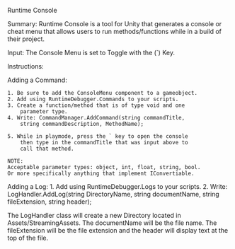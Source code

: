 Runtime Console

Summary: Runtime Console is a tool for Unity that generates a 
	console or cheat menu that allows users to run methods/functions
	while in a build of their project.

Input: The Console Menu is set to Toggle with the (`) Key.

Instructions:

Adding a Command:

	1. Be sure to add the ConsoleMenu component to a gameobject.
	2. Add using RuntimeDebugger.Commands to your scripts.
	3. Create a function/method that is of type void and one
		parameter type.
	4. Write: CommandManager.AddCommand(string commandTitle, 
		string commandDescription, MethodName);

	5. While in playmode, press the ` key to open the console
		then type in the commandTitle that was input above to
		call that method.

	NOTE: 
	Acceptable parameter types: object, int, float, string, bool. 
	Or more specifically anything that implement IConvertiable.

Adding a Log:
	1. Add using RuntimeDebugger.Logs to your scripts.
	2. Write: LogHandler.AddLog(string DirectoryName, 
		string documentName, string fileExtension, string header);

The LogHandler class will create a new Directory located in 
	Assets/StreamingAssets. The documentName will be the file name.
		The fileExtension will be the file extension and the header
		will display text at the top of the file.